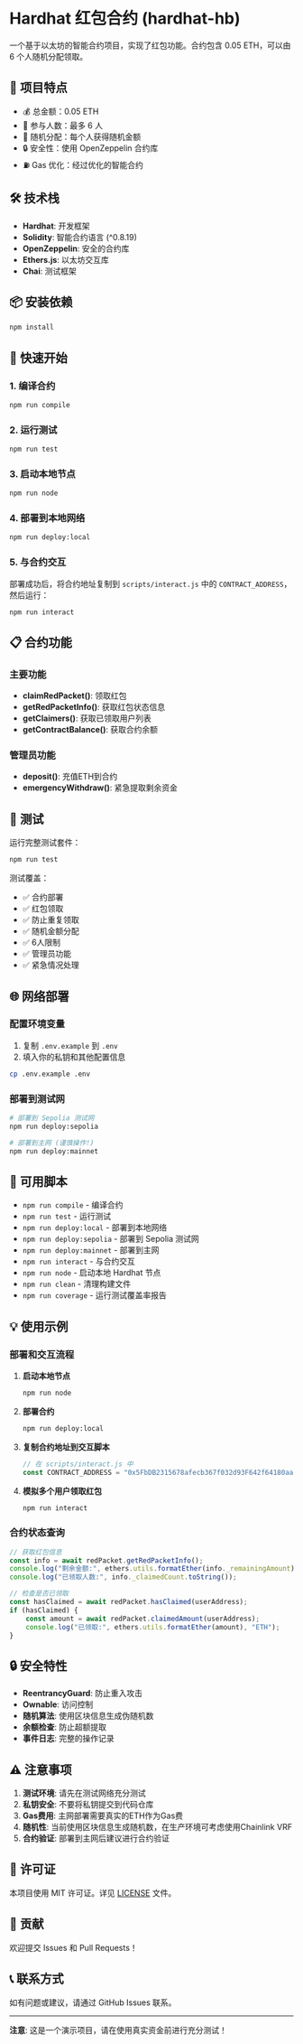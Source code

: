 # Hardhat 红包合约 (hardhat-hb)

一个基于以太坊的智能合约项目，实现了红包功能。合约包含 0.05 ETH，可以由 6 个人随机分配领取。

## 🎯 项目特点

- 💰 总金额：0.05 ETH
- 👥 参与人数：最多 6 人
- 🎲 随机分配：每个人获得随机金额
- 🔒 安全性：使用 OpenZeppelin 合约库
- ⛽ Gas 优化：经过优化的智能合约

## 🛠️ 技术栈

- **Hardhat**: 开发框架
- **Solidity**: 智能合约语言 (^0.8.19)
- **OpenZeppelin**: 安全的合约库
- **Ethers.js**: 以太坊交互库
- **Chai**: 测试框架

## 📦 安装依赖

```bash
npm install
```

## 🚀 快速开始

### 1. 编译合约

```bash
npm run compile
```

### 2. 运行测试

```bash
npm run test
```

### 3. 启动本地节点

```bash
npm run node
```

### 4. 部署到本地网络

```bash
npm run deploy:local
```

### 5. 与合约交互

部署成功后，将合约地址复制到 `scripts/interact.js` 中的 `CONTRACT_ADDRESS`，然后运行：

```bash
npm run interact
```

## 📋 合约功能

### 主要功能

- **claimRedPacket()**: 领取红包
- **getRedPacketInfo()**: 获取红包状态信息
- **getClaimers()**: 获取已领取用户列表
- **getContractBalance()**: 获取合约余额

### 管理员功能

- **deposit()**: 充值ETH到合约
- **emergencyWithdraw()**: 紧急提取剩余资金

## 🧪 测试

运行完整测试套件：

```bash
npm run test
```

测试覆盖：
- ✅ 合约部署
- ✅ 红包领取
- ✅ 防止重复领取
- ✅ 随机金额分配
- ✅ 6人限制
- ✅ 管理员功能
- ✅ 紧急情况处理

## 🌐 网络部署

### 配置环境变量

1. 复制 `.env.example` 到 `.env`
2. 填入你的私钥和其他配置信息

```bash
cp .env.example .env
```

### 部署到测试网

```bash
# 部署到 Sepolia 测试网
npm run deploy:sepolia

# 部署到主网 (谨慎操作!)
npm run deploy:mainnet
```

## 🔧 可用脚本

- `npm run compile` - 编译合约
- `npm run test` - 运行测试
- `npm run deploy:local` - 部署到本地网络
- `npm run deploy:sepolia` - 部署到 Sepolia 测试网
- `npm run deploy:mainnet` - 部署到主网
- `npm run interact` - 与合约交互
- `npm run node` - 启动本地 Hardhat 节点
- `npm run clean` - 清理构建文件
- `npm run coverage` - 运行测试覆盖率报告

## 💡 使用示例

### 部署和交互流程

1. **启动本地节点**
   ```bash
   npm run node
   ```

2. **部署合约**
   ```bash
   npm run deploy:local
   ```

3. **复制合约地址到交互脚本**
   ```javascript
   // 在 scripts/interact.js 中
   const CONTRACT_ADDRESS = "0x5FbDB2315678afecb367f032d93F642f64180aa3";
   ```

4. **模拟多个用户领取红包**
   ```bash
   npm run interact
   ```

### 合约状态查询

```javascript
// 获取红包信息
const info = await redPacket.getRedPacketInfo();
console.log("剩余金额:", ethers.utils.formatEther(info._remainingAmount));
console.log("已领取人数:", info._claimedCount.toString());

// 检查是否已领取
const hasClaimed = await redPacket.hasClaimed(userAddress);
if (hasClaimed) {
    const amount = await redPacket.claimedAmount(userAddress);
    console.log("已领取:", ethers.utils.formatEther(amount), "ETH");
}
```

## 🔒 安全特性

- **ReentrancyGuard**: 防止重入攻击
- **Ownable**: 访问控制
- **随机算法**: 使用区块信息生成伪随机数
- **余额检查**: 防止超额提取
- **事件日志**: 完整的操作记录

## ⚠️ 注意事项

1. **测试环境**: 请先在测试网络充分测试
2. **私钥安全**: 不要将私钥提交到代码仓库
3. **Gas费用**: 主网部署需要真实的ETH作为Gas费
4. **随机性**: 当前使用区块信息生成随机数，在生产环境可考虑使用Chainlink VRF
5. **合约验证**: 部署到主网后建议进行合约验证

## 📄 许可证

本项目使用 MIT 许可证。详见 [LICENSE](LICENSE) 文件。

## 🤝 贡献

欢迎提交 Issues 和 Pull Requests！

## 📞 联系方式

如有问题或建议，请通过 GitHub Issues 联系。

---

**注意**: 这是一个演示项目，请在使用真实资金前进行充分测试！